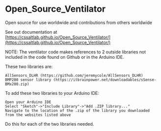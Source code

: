 # Open_Source_Ventilator
Open source for use worldwide and contributions from others worldwide

See out documentation at [https://cssaltlab.github.io/Open_Source_Ventilator/](https://cssaltlab.github.io/Open_Source_Ventilator/)

NOTE:
The ventilator code makes references to 2 outside libraries not included in the code found on Github or in the Arduino IDE.


These two libraries are:  

    AllSensors_DLHR (https://github.com/jeremycole/AllSensors_DLHR)
    BMP280 sensor library (https://itbrainpower.net/downloadables/sSense-BMx280.zip)

To add these two libraries to your Arduino IDE:

    Open your Arduino IDE
    Select "Sketch"->"Include Library"->"Add .ZIP library..."
    Navigate to the location of the .zip of the library you downloaded from the websites listed above

Do this for each of the two libraries needed.

